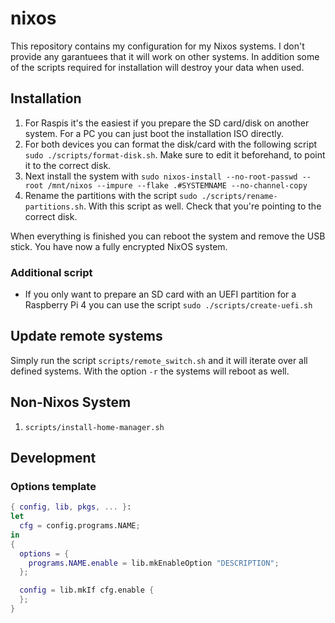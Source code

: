 # nixos

This repository contains my configuration for my Nixos systems.
I don't provide any garantuees that it will work on other systems.
In addition some of the scripts required for installation will destroy your data when used.

## Installation

1. For Raspis it's the easiest if you prepare the SD card/disk on another system. For a PC you can just boot the installation ISO directly.
2. For both devices you can format the disk/card with the following script `sudo ./scripts/format-disk.sh`. Make sure to edit it beforehand, to point it to the correct disk.
3. Next install the system with `sudo nixos-install --no-root-passwd --root /mnt/nixos --impure --flake .#SYSTEMNAME --no-channel-copy`
4. Rename the partitions with the script `sudo ./scripts/rename-partitions.sh`. With this script as well. Check that you're pointing to the correct disk.

When everything is finished you can reboot the system and remove the USB stick. You have now a fully encrypted NixOS system.

### Additional script

- If you only want to prepare an SD card with an UEFI partition for a Raspberry Pi 4 you can use the script `sudo ./scripts/create-uefi.sh`

## Update remote systems

Simply run the script `scripts/remote_switch.sh` and it will iterate over
all defined systems. With the option `-r` the systems will reboot as well.

## Non-Nixos System

1. `scripts/install-home-manager.sh`

## Development

### Options template

```nix
{ config, lib, pkgs, ... }:
let
  cfg = config.programs.NAME;
in
{
  options = {
    programs.NAME.enable = lib.mkEnableOption "DESCRIPTION";
  };

  config = lib.mkIf cfg.enable {
  };
}
```
